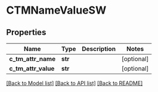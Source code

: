 # CTMNameValueSW

## Properties
Name | Type | Description | Notes
------------ | ------------- | ------------- | -------------
**c_tm_attr_name** | **str** |  | [optional] 
**c_tm_attr_value** | **str** |  | [optional] 

[[Back to Model list]](../README.md#documentation-for-models) [[Back to API list]](../README.md#documentation-for-api-endpoints) [[Back to README]](../README.md)


